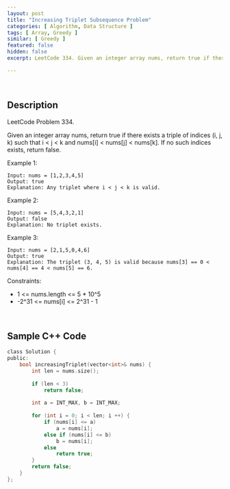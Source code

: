 ```yaml
---
layout: post
title: "Increasing Triplet Subsequence Problem"
categories: [ Algorithm, Data Structure ]
tags: [ Array, Greedy ]
similar: [ Greedy ]
featured: false
hidden: false
excerpt: LeetCode 334. Given an integer array nums, return true if there exists a triple of indices (i, j, k) such that i < j < k and nums[i] < nums[j] < nums[k]. If no such indices exists, return false.

---
```


<br />

## Description

LeetCode Problem 334.

Given an integer array nums, return true if there exists a triple of indices (i, j, k) such that i < j < k and nums[i] < nums[j] < nums[k]. If no such indices exists, return false.

Example 1:
```
Input: nums = [1,2,3,4,5]
Output: true
Explanation: Any triplet where i < j < k is valid.
```

Example 2:
```
Input: nums = [5,4,3,2,1]
Output: false
Explanation: No triplet exists.
```

Example 3:
```
Input: nums = [2,1,5,0,4,6]
Output: true
Explanation: The triplet (3, 4, 5) is valid because nums[3] == 0 < nums[4] == 4 < nums[5] == 6.
```

Constraints:
* 1 <= nums.length <= 5 * 10^5
* -2^31 <= nums[i] <= 2^31 - 1

<br />

## Sample C++ Code


```c
class Solution {
public:
    bool increasingTriplet(vector<int>& nums) {
        int len = nums.size();
        
        if (len < 3)
            return false;
        
        int a = INT_MAX, b = INT_MAX;
        
        for (int i = 0; i < len; i ++) {
            if (nums[i] <= a)
                a = nums[i];
            else if (nums[i] <= b)
                b = nums[i];
            else 
                return true;
        }
        return false;
    }
};
```


